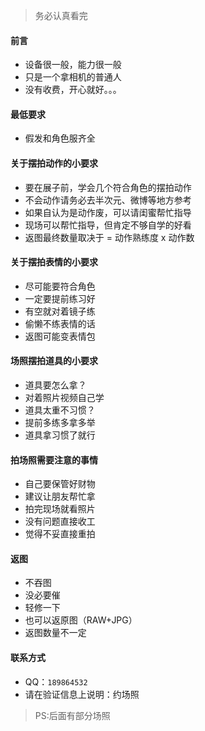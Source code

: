 ﻿
> 务必认真看完

#### 前言

* 设备很一般，能力很一般
* 只是一个拿相机的普通人
* 没有收费，开心就好。。。

#### 最低要求

* 假发和角色服齐全

#### 关于摆拍动作的小要求

* 要在展子前，学会几个符合角色的摆拍动作
* 不会动作请务必去半次元、微博等地方参考
* 如果自认为是动作废，可以请闺蜜帮忙指导
* 现场可以帮忙指导，但肯定不够自学的好看
* 返图最终数量取决于 = 动作熟练度 x 动作数

#### 关于摆拍表情的小要求

* 尽可能要符合角色
* 一定要提前练习好
* 有空就对着镜子练
* 偷懒不练表情的话
* 返图可能变表情包

#### 场照摆拍道具的小要求

* 道具要怎么拿？
* 对着照片视频自己学
* 道具太重不习惯？
* 提前多练多拿多举
* 道具拿习惯了就行

#### 拍场照需要注意的事情

* 自己要保管好财物
* 建议让朋友帮忙拿
* 拍完现场就看照片
* 没有问题直接收工
* 觉得不妥直接重拍

#### 返图

* 不吞图
* 没必要催
* 轻修一下
* 也可以返原图（RAW+JPG）
* 返图数量不一定

#### 联系方式

* QQ：`189864532`
* 请在验证信息上说明：约场照

> PS:后面有部分场照
